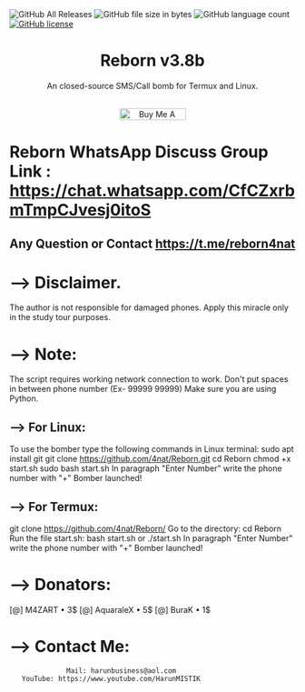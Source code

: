 <img alt="GitHub All Releases" src="https://img.shields.io/github/downloads/4nat/Reborn/total">
<img alt="GitHub file size in bytes" src="https://img.shields.io/github/size/4nat/Reborn/sms.py">
<img alt="GitHub language count" src="https://img.shields.io/github/languages/count/4nat/Reborn">
<a href="https://github.com/4nat/Reborn/blob/master/LICENSE"><img alt="GitHub license" src="https://img.shields.io/github/license/4nat/Reborn"></a>
<h1 align="center">Reborn v3.8b</h1>
<p align="center">An closed-source SMS/Call bomb for Termux and Linux.</p><br>
<div style="text-align:center"><a href="https://www.buymeacoffee.com/D25JXve" target="_blank"><img src="https://cdn.buymeacoffee.com/buttons/lato-violet.png" alt="Buy Me A Coffee Please :)" style="height:21px;width:117px;"></a></div>

# Reborn WhatsApp Discuss Group Link : https://chat.whatsapp.com/CfCZxrbmTmpCJvesj0itoS

## Any Question or Contact https://t.me/reborn4nat

# --> Disclaimer.
The author is not responsible for damaged phones. Apply this miracle only in the study tour purposes.

# --> Note:
 The script requires working network connection to work.
 Don't put spaces in between phone number (Ex- 99999 99999)
 Make sure you are using Python.

## --> For Linux:
To use the bomber type the following commands in Linux terminal:
 sudo apt install git
 git clone https://github.com/4nat/Reborn.git
 cd Reborn
 chmod +x start.sh
 sudo bash start.sh
 In paragraph "Enter Number" write the phone number with "+"
 Bomber launched!

## --> For Termux:
git clone https://github.com/4nat/Reborn/
 Go to the directory:
 cd Reborn
 Run the file start.sh: bash start.sh or ./start.sh
 In paragraph "Enter Number" write the phone number with "+"
 Bomber launched!
# --> Donators:
 [@] M4ZART • 3$
 [@] AquaraleX • 5$
 [@] BuraK • 1$

# --> Contact Me:
                  Mail: harunbusiness@aol.com 
       YouTube: https://www.youtube.com/HarunMISTIK
